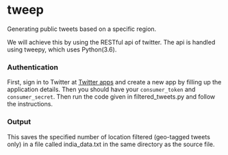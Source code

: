 # tweep
Generating public tweets based on a specific region. 

We will achieve this by using the RESTful api of twitter. The api is handled using tweepy, 
which uses Python(3.6).

### Authentication 
First, sign in to Twitter at [Twitter apps](https://apps.twitter.com/) and create a new app
by filling up the application details. Then you should have your ```consumer_token``` and 
```consumer_secret```. 
Then run the code given in filtered_tweets.py and follow the instructions.

### Output
This saves the specified number of location filtered (geo-tagged tweets only) in a file called india_data.txt
in the same directory as the source file. 
